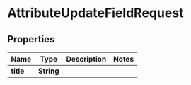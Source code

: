 

# AttributeUpdateFieldRequest


## Properties

| Name | Type | Description | Notes |
|------------ | ------------- | ------------- | -------------|
|**title** | **String** |  |  |



